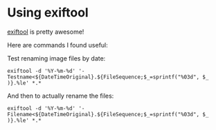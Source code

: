 # Using exiftool

[exiftool](https://github.com/exiftool/exiftool) is pretty awesome!

Here are commands I found useful:

Test renaming image files by date:

```console
exiftool -d '%Y-%m-%d' '-Testname<${DateTimeOriginal}.${FileSequence;$_=sprintf("%03d", $_ )}.%le' *.*
```

And then to actually rename the files:

```console
exiftool -d '%Y-%m-%d' '-Filename<${DateTimeOriginal}.${FileSequence;$_=sprintf("%03d", $_ )}.%le' *.*
```
